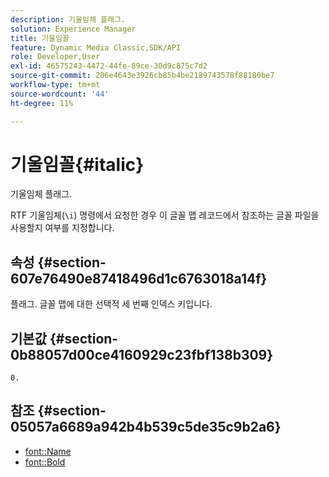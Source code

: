 ```yaml
---
description: 기울임체 플래그.
solution: Experience Manager
title: 기울임꼴
feature: Dynamic Media Classic,SDK/API
role: Developer,User
exl-id: 46575243-4472-44fe-89ce-30d9c875c7d2
source-git-commit: 206e4643e3926cb85b4be2189743578f88180be7
workflow-type: tm+mt
source-wordcount: '44'
ht-degree: 11%

---
```


# 기울임꼴{#italic}

기울임체 플래그.

RTF 기울임체(`\i`) 명령에서 요청한 경우 이 글꼴 맵 레코드에서 참조하는 글꼴 파일을 사용할지 여부를 지정합니다.

## 속성 {#section-607e76490e87418496d1c6763018a14f}

플래그. 글꼴 맵에 대한 선택적 세 번째 인덱스 키입니다.

## 기본값 {#section-0b88057d00ce4160929c23fbf138b309}

`0.`

## 참조 {#section-05057a6689a942b4b539c5de35c9b2a6}

* [font::Name](r-name-font.md#reference_C55889877DC54AABB60734DCDE86EE76)
* [font::Bold](../../../../../is-api/image-catalog/image-serving-api-ref/c-image-catalog-reference/c-font-map-reference/r-bold-font.md#reference-f7b017ef67574a29abfc3954ab64159c)
